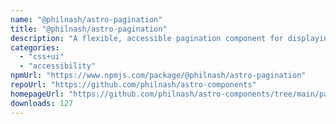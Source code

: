 ```yaml
---
name: "@philnash/astro-pagination"
title: "@philnash/astro-pagination"
description: "A flexible, accessible pagination component for displaying links to next, previous, first, last and a window of pages in your Astro site."
categories:
  - "css+ui"
  - "accessibility"
npmUrl: "https://www.npmjs.com/package/@philnash/astro-pagination"
repoUrl: "https://github.com/philnash/astro-components"
homepageUrl: "https://github.com/philnash/astro-components/tree/main/packages/astro-pagination "
downloads: 127
---
```

